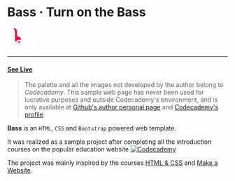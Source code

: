 # Bass · Turn on the Bass

<a href="https://gabrielecanepa.github.io/bass" target="_blank"><img src="img/logo.png" height="48" alt="" title="Bass"/></a>

---

#### [See Live](https://gabrielecanepa.github.io/bass)

> The palette and all the images not developed by the author belong to *Codecademy*. This sample web page has never been used for lucrative purposes and outside Codecademy's environment, and is only available at [Github's author personal page](https://www.github.com/gabrielecanepa) and [Codecademy's profile](https://www.codecademy.com/gabrielecanepa).

**Bass** is an `HTML`, `CSS` and `Bootstrap` powered web template.

It was realized as a sample project after completing all the introduction courses on the popular education website <a href="https://www.codecademy.com" target="_blank"><img src="http://s3.amazonaws.com/codecademy-blog/assets/logo_blue_dark.png" height="24" alt="Codecademy" title="Codecademy"/></a>

The project was mainly inspired by the courses [HTML & CSS](https://www.codecademy.com/learn/web) and [Make a Website](https://www.codecademy.com/learn/make-a-website).
